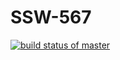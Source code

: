 # SSW-567
[![build status of master](https://travis-ci.org/fitrepoz/ssw-567.svg?branch=master)](https://travis-ci.org/fitrepoz/ssw-567)
